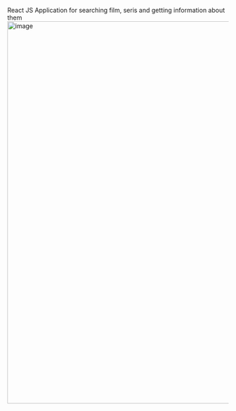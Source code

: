 React JS Application for searching film, seris and getting information about them
<img width="869" alt="image" src="https://github.com/demchko/FilmSearch/assets/79476755/c101fe05-2fcc-4f6b-aae2-fd30a132a2f5">
